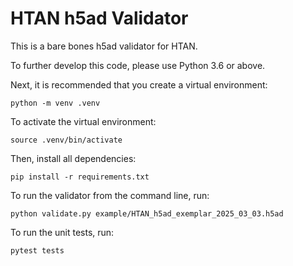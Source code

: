 # HTAN h5ad Validator

This is a bare bones h5ad validator for HTAN.

To further develop this code, please use Python 3.6 or above.

Next, it is recommended that you create a virtual environment:

```commandline
python -m venv .venv
```

To activate the virtual environment:

```commandline
source .venv/bin/activate
```

Then, install all dependencies:

```commandline
pip install -r requirements.txt
```

To run the validator from the command line, run:

```commandline
python validate.py example/HTAN_h5ad_exemplar_2025_03_03.h5ad
```

To run the unit tests, run:

```commandline
pytest tests
```
